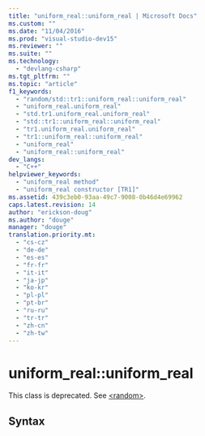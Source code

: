 ```yaml
---
title: "uniform_real::uniform_real | Microsoft Docs"
ms.custom: ""
ms.date: "11/04/2016"
ms.prod: "visual-studio-dev15"
ms.reviewer: ""
ms.suite: ""
ms.technology: 
  - "devlang-csharp"
ms.tgt_pltfrm: ""
ms.topic: "article"
f1_keywords: 
  - "random/std::tr1::uniform_real::uniform_real"
  - "uniform_real.uniform_real"
  - "std.tr1.uniform_real.uniform_real"
  - "std::tr1::uniform_real::uniform_real"
  - "tr1.uniform_real.uniform_real"
  - "tr1::uniform_real::uniform_real"
  - "uniform_real"
  - "uniform_real::uniform_real"
dev_langs: 
  - "C++"
helpviewer_keywords: 
  - "uniform_real method"
  - "uniform_real constructor [TR1]"
ms.assetid: 439c3eb0-93aa-49c7-9008-0b46d4e69962
caps.latest.revision: 14
author: "erickson-doug"
ms.author: "douge"
manager: "douge"
translation.priority.mt: 
  - "cs-cz"
  - "de-de"
  - "es-es"
  - "fr-fr"
  - "it-it"
  - "ja-jp"
  - "ko-kr"
  - "pl-pl"
  - "pt-br"
  - "ru-ru"
  - "tr-tr"
  - "zh-cn"
  - "zh-tw"
---
```

# uniform_real::uniform_real
This class is deprecated. See [\<random>](../Topic/%3Crandom%3E.md).  
  
## Syntax